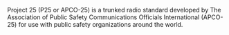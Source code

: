 Project 25 (P25 or APCO-25) is a trunked radio standard developed by The Association of Public Safety Communications Officials International (APCO-25) for use with public safety organizations around the world.
